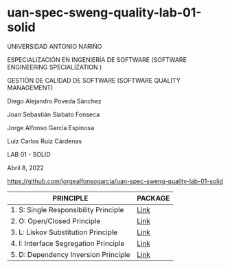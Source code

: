 # uan-spec-sweng-quality-lab-01-solid

UNIVERSIDAD ANTONIO NARIÑO

ESPECIALIZACIÓN EN INGENIERÍA DE SOFTWARE (SOFTWARE ENGINEERING SPECIALIZATION )

GESTIÓN DE CALIDAD DE SOFTWARE (SOFTWARE QUALITY MANAGEMENT)

Diego Alejandro Poveda Sánchez

Joan Sebastián Siabato Fonseca

Jorge Alfonso García Espinosa

Luiz Carlos Ruíz Cárdenas

LAB 01 - SOLID

Abril 8, 2022

https://github.com/jorgealfonsogarcia/uan-spec-sweng-quality-lab-01-solid

| PRINCIPLE | PACKAGE |
| --- | --- |
| 1. S: Single Responsibility Principle | [Link](https://github.com/jorgealfonsogarcia/uan-spec-sweng-quality-lab-01-solid/tree/main/src/main/java/co/edu/uan/quality/lab01/solid/_01_srp) |
| 2. O: Open/Closed Principle | [Link](https://github.com/jorgealfonsogarcia/uan-spec-sweng-quality-lab-01-solid/tree/main/src/main/java/co/edu/uan/quality/lab01/solid/_02_ocp) |
| 3. L: Liskov Substitution Principle | [Link](https://github.com/jorgealfonsogarcia/uan-spec-sweng-quality-lab-01-solid/tree/main/src/main/java/co/edu/uan/quality/lab01/solid/_03_lsp) |
| 4. I: Interface Segregation Principle | [Link](https://github.com/jorgealfonsogarcia/uan-spec-sweng-quality-lab-01-solid/tree/main/src/main/java/co/edu/uan/quality/lab01/solid/_04_isp) |
| 5. D: Dependency Inversion Principle | [Link](https://github.com/jorgealfonsogarcia/uan-spec-sweng-quality-lab-01-solid/tree/main/src/main/java/co/edu/uan/quality/lab01/solid/_05_dip) |
 
